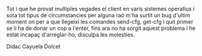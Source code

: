 Tot i que he provat multiples vegades el client en varis sistemes operatius i sota tot tipus de circumstancies per alguna raó m'ha surtit un bug d'ultim moment on per a que llegeixi les comandes send-cfg, get-cfg i quit primer se li ha de donar un cop a l'enter, fins ara no ha sorgit aquest problema i he estat incapaç d'arreglar-ho, disculpa les molesties.

Dídac Cayuela Dolcet
